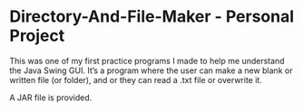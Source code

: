 # Directory-And-File-Maker - Personal Project
This was one of my first practice programs I made to help me understand the 
Java Swing GUI. It’s a program where the user can make a new blank or 
written file (or folder), and or they can read a .txt file or overwrite it.

A JAR file is provided.
